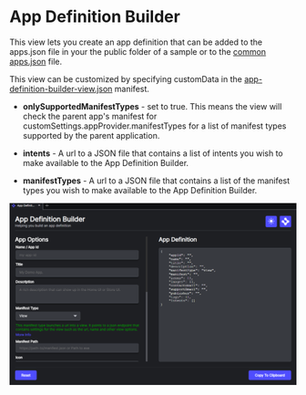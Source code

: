 # App Definition Builder

This view lets you create an app definition that can be added to the apps.json file in your the public folder of a sample or to the [common apps.json](../../apps.json) file.

This view can be customized by specifying customData in the [app-definition-builder-view.json](app-definition-builder-view.json) manifest.

- **onlySupportedManifestTypes** - set to true. This means the view will check the parent app's manifest for customSettings.appProvider.manifestTypes for a list of manifest types supported by the parent application.

- **intents** - A url to a JSON file that contains a list of intents you wish to make available to the App Definition Builder.

- **manifestTypes** - A url to a JSON file that contains a list of the manifest types you wish to make available to the App Definition Builder.

![](../../../images/previews/app-definition-builder.png)